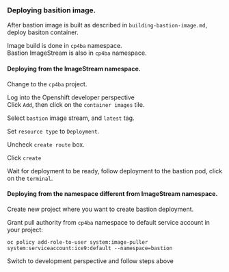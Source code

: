 ### Deploying basition image.
After bastion image is built as described in `building-bastion-image.md`, deploy basiton container.<br/>

Image build is done in `cp4ba` namespace.<br/>
Bastion ImageStream is also in `cp4ba` namespace.<br/>

#### Deploying from the ImageStream namespace.
Change to the `cp4ba` project.<br/>

Log into the Openshift developer perspective<br/>
Click `Add`, then click on the `container images` tile.<br/>

Select `bastion` image stream, and `latest` tag.<br/>

Set `resource type` to `Deployment`.<br/>

Uncheck `create route` box.<br/>

Click `create`</br>

Wait for deployment to be ready, follow deployment to the bastion pod, click on the `terminal`.

#### Deploying from the namespace different from ImageStream namespace.
Create new project where you want to create bastion deployment.<br/>

Grant pull authority from `cp4ba` namespace to default service account in your project:<br/>
```
oc policy add-role-to-user system:image-puller system:serviceaccount:ice9:default --namespace=bastion
```

Switch to development perspective and follow steps above</br>
